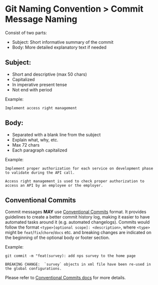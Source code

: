# Git Naming Convention > Commit Message Naming

Consist of two parts:
- Subject: Short informative summary of the commit
- Body: More detailed explanatory text if needed

## Subject:
- Short and descriptive (max 50 chars)
- Capitalized
- In imperative present tense
- Not end with period

Example:
```
Implement access right management
```

## Body:
- Separated with a blank line from the subject
- Explain what, why, etc.
- Max 72 chars
- Each paragraph capitalized

Example:
```
Implement proper authorization for each service on development phase to validate during the API call.

Access right management is used to check proper authorization to access an API by an employee or the employer.
```

## Conventional Commits

Commit messages **MAY** use [Conventional Commits](https://www.conventionalcommits.org/en/) format. It provides guidelines to create a better commit history log, making it easier to have automated tasks around it (e.g. automated changelogs). Commits would follow the format `<type>[optional scope]: <description>`, where `<type>` might be `feat`/`fix`/`chore`/`docs` etc. and breaking changes are indicated on the beginning of the optional body or footer section. 

Example:
```
git commit -m "feat(survey): add nps survey to the home page

BREAKING CHANGE:  `survey` objects in xml file have been re-used in the global configurations.
```

Please refer to [Conventional Commits docs](https://www.conventionalcommits.org/en/) for more details.
